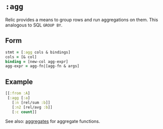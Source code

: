 # `:agg`

Relic provides a means to group rows and run aggregations on them. This analogous to SQL `GROUP BY`.

## Form

```clojure
stmt = [:agg cols & bindings]
cols = [& col]
binding = [new-col agg-expr]
agg-expr = agg-fn|[agg-fn & args]
```

## Example

```clojure 
[[:from :A]
 [:agg [:a]
   [:n [rel/sum :b]]
   [:n2 [rel/avg :b]]
   [:c count]]
```

See also: [aggregates](aggregates.md) for aggregate functions.
